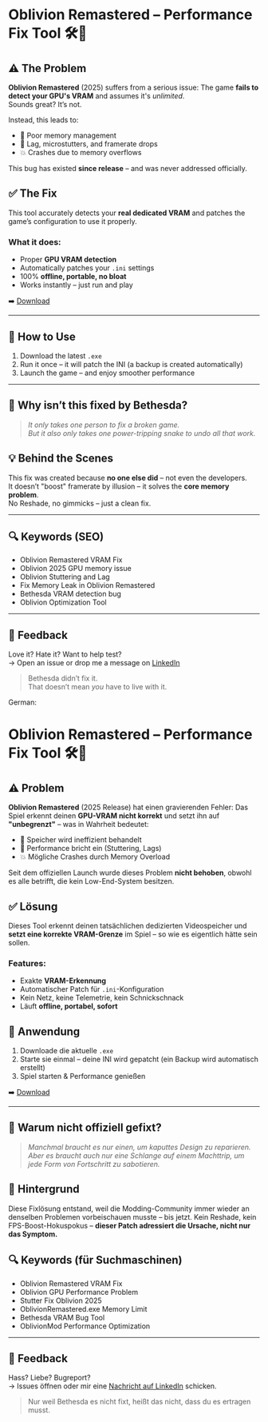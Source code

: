 # Oblivion Remastered – Performance Fix Tool 🛠️🐍

## ⚠️ The Problem

**Oblivion Remastered** (2025) suffers from a serious issue:
The game **fails to detect your GPU's VRAM** and assumes it's *unlimited*.  
Sounds great? It’s not.

Instead, this leads to:

- 🧠 Poor memory management  
- 🐌 Lag, microstutters, and framerate drops  
- 💥 Crashes due to memory overflows  

This bug has existed **since release** – and was never addressed officially.

## ✅ The Fix

This tool accurately detects your **real dedicated VRAM** and patches the game’s configuration to use it properly.

### What it does:
- Proper **GPU VRAM detection**
- Automatically patches your `.ini` settings
- 100% **offline, portable, no bloat**
- Works instantly – just run and play

➡️ [Download]([https://lnkd.in/gwja-GjR](https://github.com/Rick-laboratory/Oblivion-Remastered-Real-FPS-Performance-Fix.-NO-Ghosting.-Lumen-ON.-Fixes-DLSS.-No-Stutter/releases/tag/Fix))

---

## 🔧 How to Use

1. Download the latest `.exe`  
2. Run it once – it will patch the INI (a backup is created automatically)  
3. Launch the game – and enjoy smoother performance

---

## 🐍 Why isn’t this fixed by Bethesda?

> *It only takes one person to fix a broken game.*  
> *But it also only takes one power-tripping snake to undo all that work.*

## 💡 Behind the Scenes

This fix was created because **no one else did** – not even the developers.  
It doesn’t "boost" framerate by illusion – it solves the **core memory problem**.  
No Reshade, no gimmicks – just a clean fix.

---

## 🔍 Keywords (SEO)

- Oblivion Remastered VRAM Fix  
- Oblivion 2025 GPU memory issue  
- Oblivion Stuttering and Lag  
- Fix Memory Leak in Oblivion Remastered  
- Bethesda VRAM detection bug  
- Oblivion Optimization Tool  

---

## 💬 Feedback

Love it? Hate it? Want to help test?  
→ Open an issue or drop me a message on [LinkedIn]([https://www.linkedin.com/in/dein-profil](https://www.linkedin.com/in/rick-armbruster-721600223/))

> Bethesda didn’t fix it.  
> That doesn’t mean *you* have to live with it.


German: 

# Oblivion Remastered – Performance Fix Tool 🛠️🐍

## ⚠️ Problem

**Oblivion Remastered** (2025 Release) hat einen gravierenden Fehler:
Das Spiel erkennt deinen **GPU-VRAM nicht korrekt** und setzt ihn auf **"unbegrenzt"** – was in Wahrheit bedeutet:

- 🧠 Speicher wird ineffizient behandelt  
- 🐌 Performance bricht ein (Stuttering, Lags)  
- 💥 Mögliche Crashes durch Memory Overload  

Seit dem offiziellen Launch wurde dieses Problem **nicht behoben**, obwohl es alle betrifft, die kein Low-End-System besitzen.

## ✅ Lösung

Dieses Tool erkennt deinen tatsächlichen dedizierten Videospeicher und **setzt eine korrekte VRAM-Grenze** im Spiel – so wie es eigentlich hätte sein sollen.

### Features:
- Exakte **VRAM-Erkennung**
- Automatischer Patch für `.ini`-Konfiguration
- Kein Netz, keine Telemetrie, kein Schnickschnack
- Läuft **offline, portabel, sofort**

## 🔧 Anwendung

1. Downloade die aktuelle `.exe`  
2. Starte sie einmal – deine INI wird gepatcht (ein Backup wird automatisch erstellt)
3. Spiel starten & Performance genießen

➡️ [Download]([https://lnkd.in/gwja-GjR](https://github.com/Rick-laboratory/Oblivion-Remastered-Real-FPS-Performance-Fix.-NO-Ghosting.-Lumen-ON.-Fixes-DLSS.-No-Stutter/releases/tag/Fix))

---

## 🤔 Warum nicht offiziell gefixt?

> *Manchmal braucht es nur einen, um kaputtes Design zu reparieren.*  
> *Aber es braucht auch nur eine Schlange auf einem Machttrip, um jede Form von Fortschritt zu sabotieren.*

## 🐍 Hintergrund

Diese Fixlösung entstand, weil die Modding-Community immer wieder an denselben Problemen vorbeischauen musste – bis jetzt. Kein Reshade, kein FPS-Boost-Hokuspokus – **dieser Patch adressiert die Ursache, nicht nur das Symptom.**

## 🔍 Keywords (für Suchmaschinen)

- Oblivion Remastered VRAM Fix  
- Oblivion GPU Performance Problem  
- Stutter Fix Oblivion 2025  
- OblivionRemastered.exe Memory Limit  
- Bethesda VRAM Bug Tool  
- OblivionMod Performance Optimization

---

## 💬 Feedback

Hass? Liebe? Bugreport?  
→ Issues öffnen oder mir eine [Nachricht auf LinkedIn]([https://www.linkedin.com/in/dein-profil](https://www.linkedin.com/in/rick-armbruster-721600223/)) schicken.

> Nur weil Bethesda es nicht fixt, heißt das nicht, dass du es ertragen musst.
